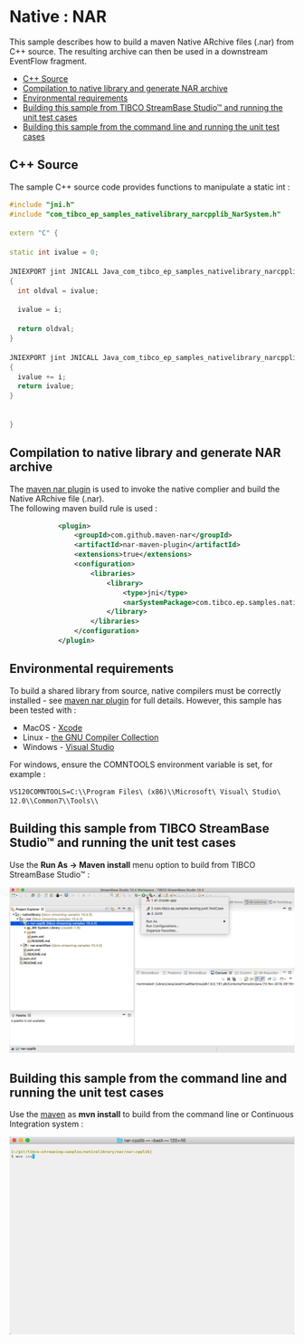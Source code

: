 # Native : NAR

This sample describes how to build a maven Native ARchive files (.nar) from C++ source.  The
resulting archive can then be used in a downstream EventFlow fragment.

* [C++ Source](#c-source)
* [Compilation to native library and generate NAR archive](#compilation-to-native-library-and-generate-nar-archive)
* [Environmental requirements](#environmental-requirements)
* [Building this sample from TIBCO StreamBase Studio&trade; and running the unit test cases](#building-this-sample-from-tibco-streambase-studio-trade-and-running-the-unit-test-cases)
* [Building this sample from the command line and running the unit test cases](#building-this-sample-from-the-command-line-and-running-the-unit-test-cases)

<a name="c-source"></a>

## C++ Source

The sample C++ source code provides functions to manipulate a static int :


```C++
#include "jni.h"
#include "com_tibco_ep_samples_nativelibrary_narcpplib_NarSystem.h"

extern "C" {

static int ivalue = 0;

JNIEXPORT jint JNICALL Java_com_tibco_ep_samples_nativelibrary_narcpplib_CallCpp_setCppInt(JNIEnv *env, jclass clazz, jint i)
{
  int oldval = ivalue;
  
  ivalue = i;
  
  return oldval;
}

JNIEXPORT jint JNICALL Java_com_tibco_ep_samples_nativelibrary_narcpplib_CallCpp_incrementCppInt(JNIEnv *env, jclass clazz, jint i)
{
  ivalue += i;
  return ivalue;
}


}
```

<a name="compilation-to-native-library-and-generate-nar-archive"></a>

## Compilation to native library and generate NAR archive

The [maven nar plugin](http://maven-nar.github.io/) is used to invoke the native complier and build the Native ARchive file (.nar).  
The following maven build rule is used :

```xml
            <plugin>
                <groupId>com.github.maven-nar</groupId>
                <artifactId>nar-maven-plugin</artifactId>
                <extensions>true</extensions>
                <configuration>
                    <libraries>
                        <library>
                            <type>jni</type>
                            <narSystemPackage>com.tibco.ep.samples.nativelibrary.narcpplib</narSystemPackage>
                        </library>
                    </libraries>
                </configuration>
            </plugin>
```

<a name="environmental-requirements"></a>

## Environmental requirements

To build a shared library from source, native compilers must be correctly installed - see [maven nar plugin](http://maven-nar.github.io/)
for full details.  However, this sample has been tested with :

* MacOS - [Xcode](https://developer.apple.com/xcode/)
* Linux - [the GNU Compiler Collection](https://www.gnu.org/software/gcc/)
* Windows - [Visual Studio](https://visualstudio.microsoft.com/)

For windows, ensure the COMNTOOLS environment variable is set, for example :

```
VS120COMNTOOLS=C:\\Program Files\ (x86)\\Microsoft\ Visual\ Studio\ 12.0\\Common7\\Tools\\
```

<a name="building-this-sample-from-tibco-streambase-studio-trade-and-running-the-unit-test-cases"></a>

## Building this sample from TIBCO StreamBase Studio&trade; and running the unit test cases

Use the **Run As -> Maven install** menu option to build from TIBCO StreamBase Studio&trade; :

![studio](images/studiounit.gif)

<a name="building-this-sample-from-the-command-line-and-running-the-unit-test-cases"></a>

## Building this sample from the command line and running the unit test cases

Use the [maven](https://maven.apache.org) as **mvn install** to build from the command line or Continuous Integration system :

![maven](images/maven.gif)

